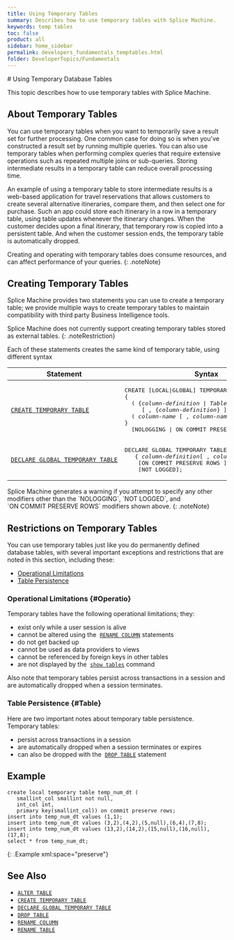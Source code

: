 ```yaml
---
title: Using Temporary Tables
summary: Describes how to use temporary tables with Splice Machine.
keywords: temp tables
toc: false
product: all
sidebar: home_sidebar
permalink: developers_fundamentals_temptables.html
folder: DeveloperTopics/Fundamentals
---
```

<section>
<div class="TopicContent" data-swiftype-index="true" markdown="1">
# Using Temporary Database Tables

This topic describes how to use temporary tables with Splice Machine.

## About Temporary Tables

You can use temporary tables when you want to temporarily save a result
set for further processing. One common case for doing so is when you've
constructed a result set by running multiple queries. You can also use
temporary tables when performing complex queries that require extensive
operations such as repeated multiple joins or sub-queries. Storing
intermediate results in a temporary table can reduce overall processing
time.

An example of using a temporary table to store intermediate results is a
web-based application for travel reservations that allows customers to
create several alternative itineraries, compare them, and then select
one for purchase. Such an app could store each itinerary in a row in a
temporary table, using table updates whenever the itinerary changes.
When the customer decides upon a final itinerary, that temporary row is
copied into a persistent table. And when the customer session ends, the
temporary table is automatically dropped.

Creating and operating with temporary tables does consume resources, and
can affect performance of your queries.
{: .noteNote}

## Creating Temporary Tables

Splice Machine provides two statements you can use to create a temporary
table; we provide multiple ways to create temporary tables to maintain
compatibility with third party Business Intelligence tools.

Splice Machine does not currently support creating temporary tables
stored as external tables.
{: .noteRestriction}

Each of these statements creates the same kind of temporary table, using
different syntax

<table summary="Statements for creating temporary tables">
                <col />
                <col />
                <thead>
                    <tr>
                        <th>Statement</th>
                        <th>Syntax</th>
                    </tr>
                </thead>
                <tbody>
                    <tr>
                        <td><a href="sqlref_statements_createtemptable.html"><code>CREATE TEMPORARY TABLE</code></a>
                        </td>
                        <td>
                            <div class="fcnWrapperWide"><pre class="FcnSyntaxCell" xml:space="preserve">CREATE [LOCAL|GLOBAL] TEMPORARY TABLE <em><a href="sqlref_identifiers_types.html#TableName">table-Name</a></em>
{
  ( {<em>column-definition</em> | <em>Table-level constraint</em>}
     [ , {<em>column-definition</em>} ] * )
  ( <em>column-name</em> [ , <em>column-name</em> ] * )
}
  [NOLOGGING | ON COMMIT PRESERVE ROWS];</pre>
                            </div>
                        </td>
                    </tr>
                    <tr>
                        <td><a href="sqlref_statements_globaltemptable.html"><code>DECLARE GLOBAL TEMPORARY TABLE</code></a>
                        </td>
                        <td>
                            <div class="fcnWrapperWide"><pre class="FcnSyntaxCell" xml:space="preserve">DECLARE GLOBAL TEMPORARY TABLE <em><a href="sqlref_identifiers_types.html#TableName">table-Name</a></em>
   { <em>column-definition</em>[ , <em>column-definition</em>] * }
    [ON COMMIT PRESERVE ROWS ]
    [NOT LOGGED];
</pre>
                            </div>
                        </td>
                    </tr>
                </tbody>
            </table>
Splice Machine generates a warning if you attempt to specify any other
modifiers other than the `NOLOGGING`, `NOT LOGGED`, and
`ON COMMIT PRESERVE ROWS` modifiers shown above.
{: .noteNote}

## Restrictions on Temporary Tables

You can use temporary tables just like you do permanently defined
database tables, with several important exceptions and restrictions that
are noted in this section, including these:

* [Operational Limitations](#Operatio)
* [Table Persistence](#Table)

### Operational Limitations   {#Operatio}

Temporary tables have the following operational limitations; they:

* exist only while a user session is alive
* cannot be altered using the
 &nbsp;[`RENAME COLUMN`](sqlref_statements_renamecolumn.html) statements
* do not get backed up
* cannot be used as data providers to views
* cannot be referenced by foreign keys in other tables
* are not displayed by the &nbsp;[`show tables`](cmdlineref_showtables.html)
  command

Also note that temporary tables persist across transactions in a session
and are automatically dropped when a session terminates.

### Table Persistence   {#Table}

Here are two important notes about temporary table persistence.
Temporary tables:

* persist across transactions in a session
* are automatically dropped when a session terminates or expires
* can also be dropped with the
 &nbsp;[`DROP TABLE`](sqlref_statements_droptable.html) statement

## Example

    create local temporary table temp_num_dt (
       smallint_col smallint not null,
       int_col int,
       primary key(smallint_col)) on commit preserve rows;
    insert into temp_num_dt values (1,1);
    insert into temp_num_dt values (3,2),(4,2),(5,null),(6,4),(7,8);
    insert into temp_num_dt values (13,2),(14,2),(15,null),(16,null),(17,8);
    select * from temp_num_dt;
{: .Example xml:space="preserve"}

## See Also

* [`ALTER TABLE`](sqlref_statements_altertable.html)
* [`CREATE TEMPORARY TABLE`](sqlref_statements_createtemptable.html)
* [`DECLARE GLOBAL TEMPORARY TABLE`](sqlref_statements_globaltemptable.html)
* [`DROP TABLE`](sqlref_statements_droptable.html)
* [`RENAME COLUMN`](sqlref_statements_renamecolumn.html)
* [`RENAME TABLE`](sqlref_statements_renametable.html)

</div>
</section>
